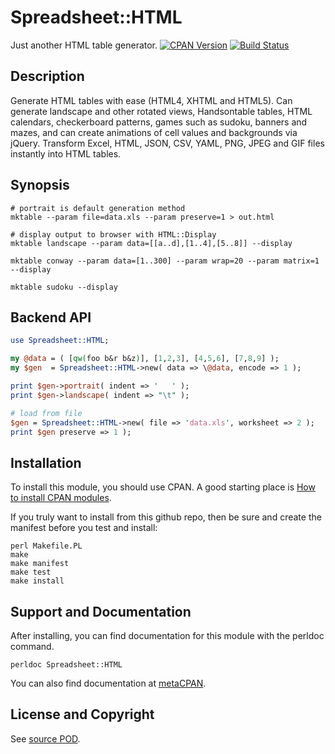 Spreadsheet::HTML
=================
Just another HTML table generator. [![CPAN Version](https://badge.fury.io/pl/Spreadsheet-HTML.svg)](https://metacpan.org/pod/Spreadsheet::HTML) [![Build Status](https://api.travis-ci.org/jeffa/Spreadsheet-HTML.svg?branch=master)](https://travis-ci.org/jeffa/Spreadsheet-HTML)

Description
-----------
Generate HTML tables with ease (HTML4, XHTML and HTML5). Can generate
landscape and other rotated views, Handsontable tables, HTML calendars,
checkerboard patterns, games such as sudoku, banners and mazes, and can
create animations of cell values and backgrounds via jQuery. Transform
Excel, HTML, JSON, CSV, YAML, PNG, JPEG and GIF files instantly into HTML tables.

Synopsis
--------
```
# portrait is default generation method
mktable --param file=data.xls --param preserve=1 > out.html

# display output to browser with HTML::Display
mktable landscape --param data=[[a..d],[1..4],[5..8]] --display

mktable conway --param data=[1..300] --param wrap=20 --param matrix=1 --display

mktable sudoku --display
```

Backend API
-----------
```perl
use Spreadsheet::HTML;

my @data = ( [qw(foo b&r b&z)], [1,2,3], [4,5,6], [7,8,9] );
my $gen  = Spreadsheet::HTML->new( data => \@data, encode => 1 );

print $gen->portrait( indent => '   ' );
print $gen->landscape( indent => "\t" );

# load from file
$gen = Spreadsheet::HTML->new( file => 'data.xls', worksheet => 2 );
print $gen preserve => 1 );
```

Installation
------------
To install this module, you should use CPAN. A good starting
place is [How to install CPAN modules](http://www.cpan.org/modules/INSTALL.html).

If you truly want to install from this github repo, then
be sure and create the manifest before you test and install:
```
perl Makefile.PL
make
make manifest
make test
make install
```

Support and Documentation
-------------------------
After installing, you can find documentation for this module with the
perldoc command.
```
perldoc Spreadsheet::HTML
```
You can also find documentation at [metaCPAN](https://metacpan.org/pod/Spreadsheet::HTML).

License and Copyright
---------------------
See [source POD](/lib/Spreadsheet/HTML.pm).
